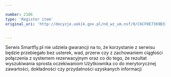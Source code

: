 ```yaml
---

number: 2106
type: 'Register item'
original_uri: 'http://decyzje.uokik.gov.pl/nd_wz_um.nsf/0/C6CF0E7369B33BABC12577F100331526?OpenDocument'


---
```


Serwis Smartfly.pl nie udziela gwarancji na to, że korzystanie z serwisu będzie przebiegało bez usterek, wad, przerw czy z zachowaniem ciągłości połączenia z systemem rezerwacyjnym oraz co do tego, że rezultat wyszukiwania sprosta oczekiwaniom Użytkownika co do merytorycznej zawartości, dokładności czy przydatności uzyskanych informacji

